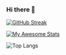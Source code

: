 ### Hi there 👋

<!--
**Mukiti-Ryan/Mukiti-Ryan** is a ✨ _special_ ✨ repository because its `README.md` (this file) appears on your GitHub profile.

Here are some ideas to get you started:
My name is Ryan Mukiti.
- 🔭 I’m currently working on ...
- 🌱 I’m currently learning ...
- 👯 I’m looking to collaborate on ...
- 🤔 I’m looking for help with ...
- 💬 Ask me about ...
- 📫 How to reach me: ...
- 😄 Pronouns: ...
- ⚡ Fun fact: ...
-->

[![GitHub Streak](http://github-readme-streak-stats.herokuapp.com?user=Mukiti-Ryan&theme=dark&hide_border=true&date_format=M%20j%5B%2C%20Y%5D)](https://git.io/streak-stats)

[![My Awesome Stats](https://awesome-github-stats.azurewebsites.net/user-stats/Mukiti-Ryan?cardType=github)](https://git.io/awesome-stats-card)

![Top Langs](https://github-readme-stats.vercel.app/api/top-langs/?username=Mukiti-Ryan&theme=tokyonight)
